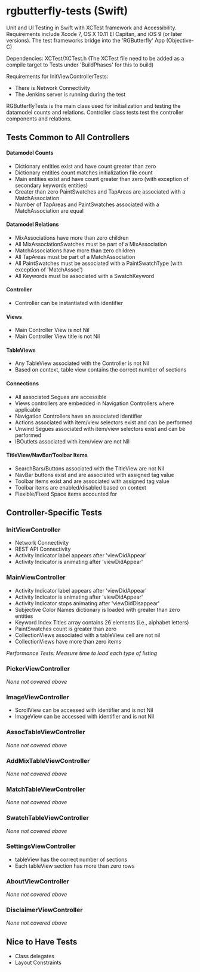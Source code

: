 # rgbutterfly-tests (Swift)
Unit and UI Testing in Swift with XCTest framework and Accessibility. Requirements include Xcode 7, OS X 10.11 El Capitan, and iOS 9 (or later versions). The test frameworks bridge into the 'RGButterfly' App (Objective-C)

Dependencies: XCTest/XCTest.h (The XCTest file need to be added as a compile target to Tests under 'BuildPhases' for this to build)

Requirements for InitViewControllerTests:
* There is Network Connectivity
* The Jenkins server is running during the test

RGButterflyTests is the main class used for initialization and testing the datamodel counts and relations. Controller class tests test the controller components and relations.

## Tests Common to All Controllers

#### Datamodel Counts
* Dictionary entities exist and have count greater than zero
* Dictionary entities count matches initialization file count
* Main entities exist and have count greater than zero (with exception of secondary keywords entities)
* Greater than zero PaintSwatches and TapAreas are associated with a MatchAssociation
* Number of TapAreas and PaintSwatches associated with a MatchAssociation are equal

#### Datamodel Relations
* MixAssociations have more than zero children
* All MixAssociationSwatches must be part of a MixAssociation
* MatchAssociations have more than zero children
* All TapAreas must be part of a MatchAssociation
* All PaintSwatches must be associated with a PaintSwatchType (with exception of 'MatchAssoc')
* All Keywords must be associated with a SwatchKeyword 

#### Controller
* Controller can be instantiated with identifier

#### Views
* Main Controller View is not Nil
* Main Controller View title is not Nil

#### TableViews
* Any TableView associated with the Controller is not Nil
* Based on context, table view contains the correct number of sections

#### Connections
* All associated Segues are accessible
* Views controllers are embedded in Navigation Controllers where applicable
* Navigation Controllers have an associated identifier
* Actions associated with item/view selectors exist and can be performed
* Unwind Segues associated with item/view selectors exist and can be performed
* IBOutlets associated with item/view are not Nil

#### TitleView/NavBar/Toolbar Items
* SearchBars/Buttons associated with the TitleView are not Nil
* NavBar buttons exist and are associated with assigned tag value
* Toolbar items exist and are associated with assigned tag value
* Toolbar items are enabled/disabled based on context
* Flexible/Fixed Space items accounted for

## Controller-Specific Tests

### InitViewController
* Network Connectivity
* REST API Connectivity
* Activity Indicator label appears after 'viewDidAppear'
* Activity Indicator is animating after 'viewDidAppear'

### MainViewController
* Activity Indicator label appears after 'viewDidAppear'
* Activity Indicator is animating after 'viewDidAppear'
* Activity Indicator stops animating after 'viewDidDisappear'
* Subjective Color Names dictionary is loaded with greater than zero entities
* Keyword Index Titles array contains 26 elements (i.e., alphabet letters)
* PaintSwatches count is greater than zero
* CollectionViews associated with a tableView cell are not nil
* CollectionViews have more than zero items

_Performance Tests: Measure time to load each type of listing_

### PickerViewController
_None not covered above_

### ImageViewController
* ScrollView can be accessed with identifier and is not Nil
* ImageView can be accessed with identifier and is not Nil

### AssocTableViewController
_None not covered above_

### AddMixTableViewController
_None not covered above_

### MatchTableViewController
_None not covered above_

### SwatchTableViewController
_None not covered above_

### SettingsViewController
* tableView has the correct number of sections
* Each tableView section has more than zero rows

### AboutViewController
_None not covered above_

### DisclaimerViewController
_None not covered above_

## Nice to Have Tests
* Class delegates
* Layout Constraints

